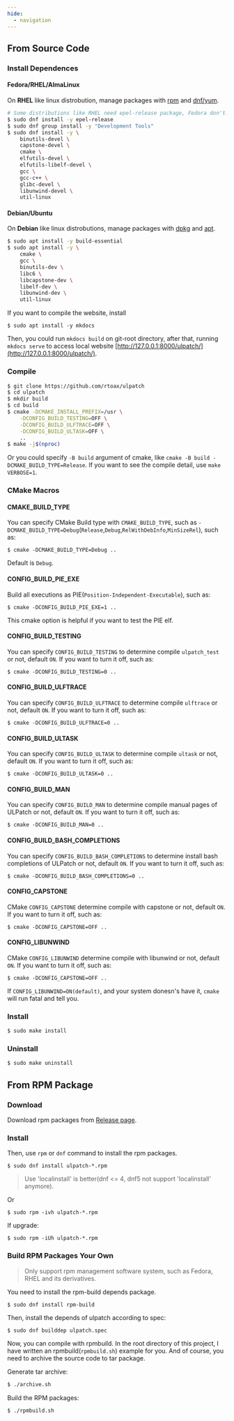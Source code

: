 ```yaml
---
hide:
  - navigation
---
```


## From Source Code

### Install Dependences

#### Fedora/RHEL/AlmaLinux

On **RHEL** like linux distrobution, manage packages with [rpm](https://github.com/rpm-software-management) and [dnf/yum](https://github.com/rpm-software-management/dnf).

```bash
# Some distributions like RHEL need epel-release package, Fedora don't.
$ sudo dnf install -y epel-release
$ sudo dnf group install -y "Development Tools"
$ sudo dnf install -y \
	binutils-devel \
	capstone-devel \
	cmake \
	elfutils-devel \
	elfutils-libelf-devel \
	gcc \
	gcc-c++ \
	glibc-devel \
	libunwind-devel \
	util-linux
```


#### Debian/Ubuntu

On **Debian** like linux distrobutions, manage packages with [dpkg](https://git.dpkg.org/git/dpkg/dpkg.git) and [apt](https://salsa.debian.org/apt-team/apt).

```bash
$ sudo apt install -y build-essential
$ sudo apt install -y \
	cmake \
	gcc \
	binutils-dev \
	libc6 \
	libcapstone-dev \
	libelf-dev \
	libunwind-dev \
	util-linux
```

If you want to compile the website, install

```
$ sudo apt install -y mkdocs
```

Then, you could run `mkdocs build` on git-root directory, after that, running `mkdocs serve` to access local website [http://127.0.0.1:8000/ulpatch/](http://127.0.0.1:8000/ulpatch/).


### Compile

```bash
$ git clone https://github.com/rtoax/ulpatch
$ cd ulpatch
$ mkdir build
$ cd build
$ cmake -DCMAKE_INSTALL_PREFIX=/usr \
	-DCONFIG_BUILD_TESTING=OFF \
	-DCONFIG_BUILD_ULFTRACE=OFF \
	-DCONFIG_BUILD_ULTASK=OFF \
	..
$ make -j$(nproc)
```

Or you could specify `-B build` argument of cmake, like `cmake -B build -DCMAKE_BUILD_TYPE=Release`. If you want to see the compile detail, use `make VERBOSE=1`.


### CMake Macros

#### CMAKE_BUILD_TYPE

You can specify CMake Build type with `CMAKE_BUILD_TYPE`, such as `-DCMAKE_BUILD_TYPE=Debug`(`Release`,`Debug`,`RelWithDebInfo`,`MinSizeRel`), such as:

```
$ cmake -DCMAKE_BUILD_TYPE=Debug ..
```

Default is `Debug`.


#### CONFIG_BUILD_PIE_EXE

Build all executions as PIE(`Position-Independent-Executable`), such as:

```
$ cmake -DCONFIG_BUILD_PIE_EXE=1 ..
```

This cmake option is helpful if you want to test the PIE elf.


#### CONFIG_BUILD_TESTING

You can specify `CONFIG_BUILD_TESTING` to determine compile `ulpatch_test` or not, default `ON`. If you want to turn it off, such as:

```
$ cmake -DCONFIG_BUILD_TESTING=0 ..
```

#### CONFIG_BUILD_ULFTRACE

You can specify `CONFIG_BUILD_ULFTRACE` to determine compile `ulftrace` or not, default `ON`. If you want to turn it off, such as:

```
$ cmake -DCONFIG_BUILD_ULFTRACE=0 ..
```

#### CONFIG_BUILD_ULTASK

You can specify `CONFIG_BUILD_ULTASK` to determine compile `ultask` or not, default `ON`. If you want to turn it off, such as:

```
$ cmake -DCONFIG_BUILD_ULTASK=0 ..
```

#### CONFIG_BUILD_MAN

You can specify `CONFIG_BUILD_MAN` to determine compile manual pages of ULPatch or not, default `ON`. If you want to turn it off, such as:

```
$ cmake -DCONFIG_BUILD_MAN=0 ..
```

#### CONFIG_BUILD_BASH_COMPLETIONS

You can specify `CONFIG_BUILD_BASH_COMPLETIONS` to determine install bash completions of ULPatch or not, default `ON`. If you want to turn it off, such as:

```
$ cmake -DCONFIG_BUILD_BASH_COMPLETIONS=0 ..
```

#### CONFIG_CAPSTONE

CMake `CONFIG_CAPSTONE` determine compile with capstone or not, default `ON`. If you want to turn it off, such as:

```
$ cmake -DCONFIG_CAPSTONE=OFF ..
```

#### CONFIG_LIBUNWIND

CMake `CONFIG_LIBUNWIND` determine compile with libunwind or not, default `ON`. If you want to turn it off, such as:

```
$ cmake -DCONFIG_CAPSTONE=OFF ..
```

If `CONFIG_LIBUNWIND=ON(default)`, and your system donesn's have it, `cmake` will run fatal and tell you.


### Install

```bash
$ sudo make install
```

### Uninstall

```bash
$ sudo make uninstall
```


## From RPM Package

### Download

Download rpm packages from [Release page](https://github.com/Rtoax/ulpatch/releases).

### Install

Then, use `rpm` or `dnf` command to install the rpm packages.

```
$ sudo dnf install ulpatch-*.rpm
```

> Use 'localinstall' is better(dnf <= 4, dnf5 not support 'localinstall' anymore).

Or

```
$ sudo rpm -ivh ulpatch-*.rpm
```

If upgrade:

```
$ sudo rpm -iUh ulpatch-*.rpm
```

### Build RPM Packages Your Own

> Only support rpm management software system, such as Fedora, RHEL and its derivatives.

You need to install the rpm-build depends package.

```
$ sudo dnf install rpm-build
```

Then, install the depends of ulpatch according to spec:

```
$ sudo dnf builddep ulpatch.spec
```

Now, you can compile with rpmbuild. In the root directory of this project, I have written an rpmbuild(`rpmbuild.sh`) example for you. And of course, you need to archive the source code to tar package.

Generate tar archive:

```bash
$ ./archive.sh
```

Build the RPM packages:

```bash
$ ./rpmbuild.sh
```

